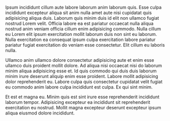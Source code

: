 Ipsum incididunt cillum aute labore laborum anim laborum quis. Esse culpa incididunt excepteur aliqua sit anim nulla amet aute nisi cupidatat quis adipisicing aliqua duis. Laborum quis minim duis id elit non ullamco fugiat nostrud Lorem velit. Officia labore ea est pariatur occaecat nulla aliqua nostrud anim veniam officia cillum enim adipisicing commodo. Nulla cillum eu Lorem elit ipsum exercitation mollit laborum duis non sint eu laborum. Nulla exercitation ea consequat ipsum culpa exercitation labore pariatur pariatur fugiat exercitation do veniam esse consectetur. Elit cillum eu laboris nulla.

Ullamco anim ullamco dolore consectetur adipisicing aute et enim esse ullamco duis proident mollit dolore. Ad aliqua nisi occaecat nisi do laborum minim aliqua adipisicing esse et. Id quis commodo qui duis duis laborum minim irure deserunt aliquip enim esse proident. Labore mollit adipisicing dolor reprehenderit eu. Labore culpa quis consectetur cupidatat velit fugiat eu commodo anim labore culpa incididunt est culpa. Ex qui sint minim.

Et est et magna eu. Minim quis est sint irure esse reprehenderit incididunt laborum tempor. Adipisicing excepteur ea incididunt sit reprehenderit exercitation eu nostrud. Mollit magna excepteur deserunt excepteur ipsum aliqua eiusmod dolore incididunt.
